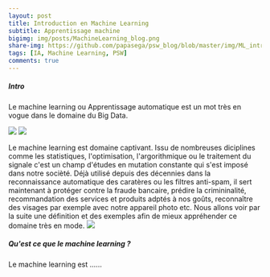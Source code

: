 ```yaml
---
layout: post
title: Introduction en Machine Learning 
subtitle: Apprentissage machine 
bigimg: img/posts/MachineLearning_blog.png
share-img: https://github.com/papasega/psw_blog/blob/master/img/ML_intro.png
tags: [IA, Machine Learning, PSW]
comments: true
---
```

##### Intro
Le machine learning ou Apprentissage automatique est un mot très en vogue dans le domaine du Big Data.


![](https://www.google.com/search?q=introduction+machine+learning&safe=active&client=ubuntu&hs=Lk&channel=fs&sxsrf=ALeKk03yZFrKJEEyF3vbXN2Mj3UZp6C57w:1601274322292&source=lnms&tbm=isch&sa=X&ved=2ahUKEwjD6avZm4vsAhWFDmMBHQaUDP8Q_AUoAnoECA8QBA&biw=1848&bih=942#imgrc=dPRCtaqAgh0f3M)
![](https://maelfabien.github.io/assets/images/asr_0.png)

Le machine learning est domaine captivant. Issu de nombreuses diciplines comme les statistiques, l'optimisation, l'argorithmique ou le traitement du signale c'est un champ d'études en mutation constante qui s'est imposé dans notre socièté. Déjà utilisé depuis des décennies dans la reconnaissance automatique des caratères ou les filtres anti-spam, il sert maintenant à protéger contre la fraude bancaire, prédire la crimininalité, recommandation des services et produits adptés à nos goûts, reconnaître des visages par exemple avec notre appareil photo etc. Nous allons voir par la suite une définition et des exemples afin de mieux appréhender ce domaine très en mode. 
![](https://psw.github.io/img/ML_intro1.jpeg)
##### Qu'est ce que le machine learning ?

Le machine learning est ......

